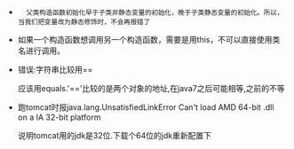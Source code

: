 - [一个关于初始化顺序的问题Cannot reference XXX before supertype constructor has been called]:(http://blog.csdn.net/limonzet/article/details/51940759)
	
		父类构造函数初始化早于子类非静态变量的初始化，晚于子类静态变量的初始化。所以，当我们把变量改为静态修饰时，不会再报错了
- 如果一个构造函数想调用另一个构造函数，需要是用this，不可以直接使用类名进行调用。

- 错误:字符串比较用==

  应该用equals.'=='比较的是两个对象的地址,在java7之后可能相等,之前的不等

- 跑tomcat时报java.lang.UnsatisfiedLinkError Can't load AMD 64-bit .dll on a IA 32-bit platform

  说明tomcat用的jdk是32位.下载个64位的jdk重新配置下
